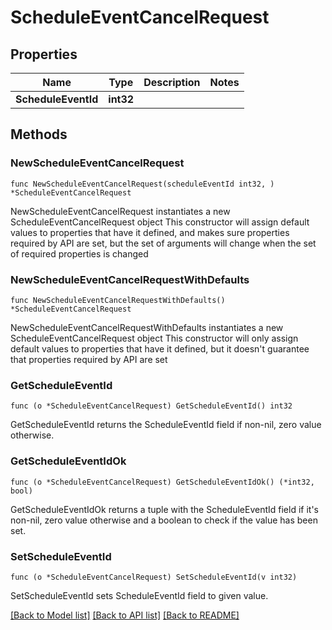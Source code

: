 # ScheduleEventCancelRequest

## Properties

Name | Type | Description | Notes
------------ | ------------- | ------------- | -------------
**ScheduleEventId** | **int32** |  | 

## Methods

### NewScheduleEventCancelRequest

`func NewScheduleEventCancelRequest(scheduleEventId int32, ) *ScheduleEventCancelRequest`

NewScheduleEventCancelRequest instantiates a new ScheduleEventCancelRequest object
This constructor will assign default values to properties that have it defined,
and makes sure properties required by API are set, but the set of arguments
will change when the set of required properties is changed

### NewScheduleEventCancelRequestWithDefaults

`func NewScheduleEventCancelRequestWithDefaults() *ScheduleEventCancelRequest`

NewScheduleEventCancelRequestWithDefaults instantiates a new ScheduleEventCancelRequest object
This constructor will only assign default values to properties that have it defined,
but it doesn't guarantee that properties required by API are set

### GetScheduleEventId

`func (o *ScheduleEventCancelRequest) GetScheduleEventId() int32`

GetScheduleEventId returns the ScheduleEventId field if non-nil, zero value otherwise.

### GetScheduleEventIdOk

`func (o *ScheduleEventCancelRequest) GetScheduleEventIdOk() (*int32, bool)`

GetScheduleEventIdOk returns a tuple with the ScheduleEventId field if it's non-nil, zero value otherwise
and a boolean to check if the value has been set.

### SetScheduleEventId

`func (o *ScheduleEventCancelRequest) SetScheduleEventId(v int32)`

SetScheduleEventId sets ScheduleEventId field to given value.



[[Back to Model list]](../README.md#documentation-for-models) [[Back to API list]](../README.md#documentation-for-api-endpoints) [[Back to README]](../README.md)


